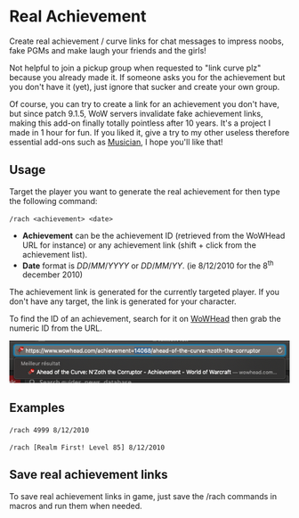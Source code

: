 Real Achievement
================
Create real achievement / curve links for chat messages to impress noobs, fake PGMs and make laugh your friends and the girls!

Not helpful to join a pickup group when requested to "link curve plz" because you already made it. If someone asks you for the achievement but you don't have it (yet), just ignore that sucker and create your own group.

Of course, you can try to create a link for an achievement you don't have, but since patch 9.1.5, WoW servers invalidate fake achievement links, making this add-on finally totally pointless after 10 years. It's a project I made in 1 hour for fun. If you liked it, give a try to my other useless therefore essential add-ons such as [Musician](https://musician.lenwe.io), I hope you'll like that!

Usage
-----
Target the player you want to generate the real achievement for then type the following command:

`/rach <achievement> <date>`
* **Achievement** can be the achievement ID (retrieved from the WoWHead URL for instance) or any achievement link (shift + click from the achievement list).
* **Date** format is *DD*/*MM*/*YYYY* or *DD*/*MM*/*YY*. (ie 8/12/2010 for the 8<sup>th</sup> december 2010)

The achievement link is generated for the currently targeted player. If you don't have any target, the link is generated for your character.

To find the ID of an achievement, search for it on [WoWHead](https://www.wowhead.com/achievements) then grab the numeric ID from the URL.

![Get achievement ID from WoWHead URL](https://github.com/LenweSaralonde/FakeAchievement/blob/master/wowhead-achievement-id.png?raw=true)

Examples
--------
`/rach 4999 8/12/2010`

`/rach [Realm First! Level 85] 8/12/2010`

Save real achievement links
---------------------------
To save real achievement links in game, just save the /rach commands in macros and run them when needed.